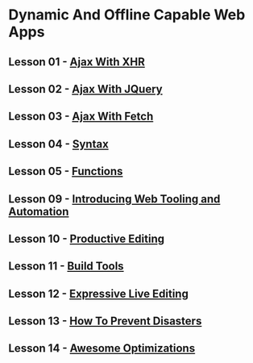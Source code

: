 # Dynamic And Offline Capable Web Apps

## Lesson 01 - [Ajax With XHR](https://github.com/TomerPacific/MobileWebSpecialistNanodegree/tree/master/Dynamic%20And%20Offline%20Capable%20Web%20Apps/Lesson%2001%20-%20Ajax%20with%20XHR)
## Lesson 02 - [Ajax With JQuery](https://github.com/TomerPacific/MobileWebSpecialistNanodegree/tree/master/Dynamic%20And%20Offline%20Capable%20Web%20Apps/Lesson%2002%20-%20Ajax%20with%20JQuery)
## Lesson 03 - [Ajax With Fetch](https://github.com/TomerPacific/MobileWebSpecialistNanodegree/tree/master/Dynamic%20And%20Offline%20Capable%20Web%20Apps/Lesson%2003%20-%20Ajax%20with%20Fetch)

## Lesson 04 - [Syntax](https://github.com/TomerPacific/MobileWebSpecialistNanodegree/tree/master/Dynamic%20And%20Offline%20Capable%20Web%20Apps/Lesson%2004%20-%20Syntax)

## Lesson 05 - [Functions](https://github.com/TomerPacific/MobileWebSpecialistNanodegree/tree/master/Dynamic%20And%20Offline%20Capable%20Web%20Apps/Lesson%2005%20-%20Functions)

## Lesson 09 - [Introducing Web Tooling and Automation](https://github.com/TomerPacific/MobileWebSpecialistNanodegree/tree/master/Dynamic%20And%20Offline%20Capable%20Web%20Apps/Lesson%2009%20-%20Introducing%20Web%20Tooling%20and%20Automation)

## Lesson 10 - [Productive Editing](https://github.com/TomerPacific/MobileWebSpecialistNanodegree/tree/master/Dynamic%20And%20Offline%20Capable%20Web%20Apps/Lesson%2010%20-%20Productive%20Editing)

## Lesson 11 - [Build Tools](https://github.com/TomerPacific/MobileWebSpecialistNanodegree/tree/master/Dynamic%20And%20Offline%20Capable%20Web%20Apps/Lesson%2011%20-%20Build%20Tools)

## Lesson 12 - [Expressive Live Editing](https://github.com/TomerPacific/MobileWebSpecialistNanodegree/tree/master/Dynamic%20And%20Offline%20Capable%20Web%20Apps/Lesson%2012%20-%20Expressive%20Live%20Editing)

## Lesson 13 - [How To Prevent Disasters](https://github.com/TomerPacific/MobileWebSpecialistNanodegree/tree/master/Dynamic%20And%20Offline%20Capable%20Web%20Apps/Lesson%2013%20-%20How%20To%20Prevent%20Disasters)

## Lesson 14 - [Awesome Optimizations](https://github.com/TomerPacific/MobileWebSpecialistNanodegree/tree/master/Dynamic%20And%20Offline%20Capable%20Web%20Apps/Lesson%2014%20-%20Awesome%20Optimizations)